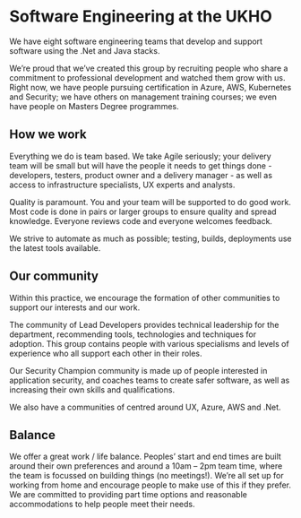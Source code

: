 # Software Engineering at the UKHO

We have eight software engineering teams that develop and support software using the .Net and Java stacks.

We’re proud that we’ve created this group by recruiting people who share a commitment to professional development and watched them grow with us.   Right now, we have people pursuing certification in Azure, AWS, Kubernetes and Security; we have others on management training courses; we even have people on Masters Degree programmes. 

## How we work

Everything we do is team based.  We take Agile seriously; your delivery team will be small but will have the people it needs to get things done - developers, testers, product owner and a delivery manager - as well as access to infrastructure specialists, UX experts and analysts. 

Quality is paramount.  You and your team will be supported to do good work.  Most code is done in pairs or larger groups to ensure quality and spread knowledge.  Everyone reviews code and everyone welcomes feedback. 

We strive to automate as much as possible; testing, builds, deployments use the latest tools available.

## Our community

Within this practice, we encourage the formation of other communities to support our interests and our work.

The community of Lead Developers provides technical leadership for the department, recommending tools, technologies and techniques for adoption.  This group contains people with various specialisms and levels of experience who all support each other in their roles.

Our Security Champion community is made up of people interested in application security, and coaches teams to create safer software, as well as increasing their own skills and qualifications.

We also have a communities of centred around UX, Azure, AWS and .Net.

## Balance

We offer a great work / life balance.  Peoples’ start and end times are built around their own preferences and around a 10am – 2pm team time, where the team is focussed on building things (no meetings!).  We’re all set up for working from home and encourage people to make use of this if they prefer.  We are committed to providing part time options and reasonable accommodations to help people meet their needs. 

